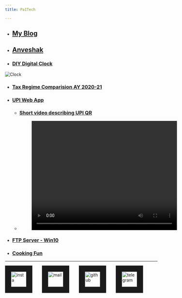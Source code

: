```yaml
---
title: Pa1Tech

---
```


* ## <a href="https://pa1tech.github.io/blog/" target="_blank">My Blog</a>

* ## <a href="https://pa1tech.github.io/anveshak/" target="_blank">Anveshak</a>

* ### <a href="https://pa1tech.github.io/DIY-Digital-Clock/" target="_blank">DIY Digital Clock</a>
![Clock](https://pa1tech.github.io/DIY-Digital-Clock/media/photo2.jpg "Clock")

* ### <a href="https://pa1tech.github.io/tax_regime/" target="_blank">Tax Regime Comparision AY 2020-21</a>

* ### <a href="https://pa1tech.github.io/upi.html" target="_blank">UPI Web App</a>

	* ### <a href="https://youtu.be/qXvwXBQ5YGM" target="_blank">Short video describing UPI QR</a>
	*	<figure class="video_container">
		  <video width="480" height="360" controls="true" allowfullscreen="true">
		    <source src="https://pa1tech.github.io/upi/assets/upi_qr.mp4" type="video/mp4">
		  </video>
		</figure>

* ### <a href="https://pa1tech.github.io/ftp.html" target="_blank">FTP Server - Win10</a>

* ### <a href="https://www.youtube.com/playlist?list=PLVJjzyMTH9lJVxrVWx3xViB_EVAl2jqXx" target="_blank">Cooking Fun</a>
***

<a href="https://twitter.com/pa1tech/
" target="_blank"><img src="https://cdn2.iconfinder.com/data/icons/social-media-2285/512/1_Twitter3_colored_svg-128.png" 
alt="insta" width="50" height="50" border="20" /></a>&emsp;&emsp;
<a href="mailto:pa1_tech@outlook.com
" target="_blank"><img src="https://cdn1.iconfinder.com/data/icons/unigrid-bluetone-multimedia-vol-4/60/020_169_mail_email_envelope_message-128.png" 
alt="mail" width="50" height="50" border="20" /></a>&emsp;&emsp;
<a href="https://github.com/pa1tech/
" target="_blank"><img src="https://cdn0.iconfinder.com/data/icons/octicons/1024/mark-github-128.png" 
alt="github" width="50" height="50" border="20" /></a>&emsp;&emsp;
<a href="https://t.me/pa1tech/
" target="_blank"><img src="https://cdn3.iconfinder.com/data/icons/social-icons-33/512/Telegram-128.png" 
alt="telegram" width="50" height="50" border="20" /></a>